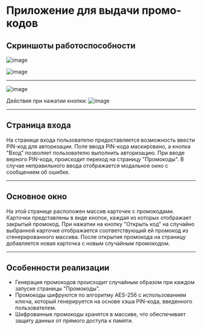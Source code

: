 # Приложение для выдачи промо-кодов
## Скриншоты работоспособности
![image](https://github.com/user-attachments/assets/927f5de3-f994-40dc-b328-1a50724f5f65)

![image](https://github.com/user-attachments/assets/a196c40f-b4ae-41bc-9d64-b270a1743bcc)

***

![image](https://github.com/user-attachments/assets/7c81de2c-89f5-485b-b955-32b4e5566ab3)


Действия при нажатии кнопки:
![image](https://github.com/user-attachments/assets/861ddfc4-add8-4a5a-8f05-93b29e919a82)

***

## Страница входа
На странице входа пользователю предоставляется возможность ввести PIN-код для авторизации. Поле ввода PIN-кода маскировано, а кнопка "Вход" позволяет пользователю выполнить авторизацию. При вводе верного PIN-кода, происходит переход на страницу "Промокоды". В случае неправильного ввода отображается модальное окно с сообщением об ошибке.
***
## Основное окно
На этой странице расположен массив карточек с промокодами. Карточки представлены в виде кнопок, каждая из которых отображает закрытый промокод. При нажатии на кнопку "Открыть код" на случайно выбранной карточке отображается соответствующий ей промокод из сгенерированного массива. После открытия промокода на страницу добавляется новая карточка с новым случайным промокодом.
***
## Особенности реализации
- Генерация промокодов происходит случайным образом при каждом запуске страницы "Промокоды".
- Промокоды шифруются по алгоритму AES-256 с использованием ключа, который генерируется на основе хэша PIN-кода, введенного пользователем.
- Шифрованные промокоды хранятся в массиве, что обеспечивает защиту данных от прямого доступа к памяти.
